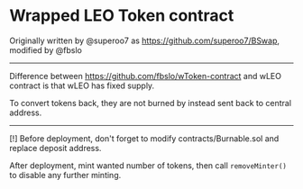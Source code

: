 # Wrapped LEO Token contract

Originally written by @superoo7 as https://github.com/superoo7/BSwap, modified by @fbslo

---

Difference between https://github.com/fbslo/wToken-contract and wLEO contract is that wLEO has fixed supply.

To convert tokens back, they are not burned by instead sent back to central address.

---

[!] Before deployment, don't forget to modify contracts/Burnable.sol and replace deposit address.

After deployment, mint wanted number of tokens, then call `removeMinter()` to disable any further minting.

